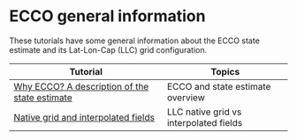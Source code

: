 # ECCO general information

These tutorials have some general information about the ECCO state estimate and its Lat-Lon-Cap (LLC) grid configuration.

| Tutorial | Topics |
| -  | - |
| [Why ECCO? A description of the state estimate](./ECCO_gen_info/ECCO_intro.rst) | ECCO and state estimate overview |
| [Native grid and interpolated fields](./ECCO_gen_info/grid_descrip.rst) | LLC native grid vs interpolated fields |
